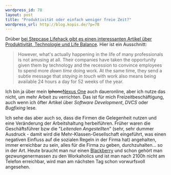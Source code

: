 ```yaml
--- 
wordpress_id: 78
layout: post
title: "Produktivität oder einfach weniger freie Zeit?"
wordpress_url: http://blog.kopis.de/?p=78
---
```

Drüber [bei Stepcase Lifehack gibt es einen interessanten Artikel über
Produktivität, Technologie und Life Balance][0]. Hier ist ein
Ausschnitt:

> However, what's actually happening in the life of many
> professionals is not amusing at all. Their companies have
> taken the opportunity given them by technology and the recession to
> convince employees to spend more *down time*
> doing work. At the same time, they send a subtle message
> that *staying in touch* with work also means
> being available 24 hours a day for 52 weeks of the year.

Ich bin ja über mein <del
datetime="2010-07-09T05:22:31+00:00">Iphone</del>[Nexus
One][1] auch daueronline, aber ich nutze das nicht, um mehr Arbeit zu
verrichten. Das ist für mich Freizeitbeschäftigung, auch wenn ich öfter
Artikel über <em>Software Development</em>, <em>DVCS</em> oder
<em>Bugfixing</em> lese.

Ich sehe das aber auch so, dass die Firmen die Gelegenheit nutzen und
eine Veränderung der Arbeitshaltung herbeiführen. Früher waren die
Geschäftsführer bzw die "<em>Leitenden Angestellten</em>" (sehr, sehr
dummer Ausdruck - damit wird die Mehr-Klassen-Gesellschaft eingeführt,
was einen negativen Einfluss auf die sozialen Regeln in der Firma hat)
angehalten, immer erreichbar zu sein, alles für die Firma zu geben,
durchzuhalten... so in der Art. Heute braucht man nur einen
[Blackberry][2] und schon gehört man gezwungenermassen zu den
Workaholics und ist man nach 2100h nicht am Telefon erreichbar, wird man
am nächsten Tag schon vorwurfsvoll angesehen.

[0]: http://www.lifehack.org/articles/lifehack/a-new-productivity-for-the-smartphone-era.html
[1]: http://blog.kopis.de/2010/07/05/demnachst-nexus-one/
[2]: http://blackberry.com


